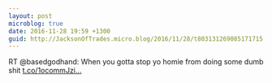 ```yaml
---
layout: post
microblog: true
date: 2016-11-28 19:59 +1300
guid: http://JacksonOfTrades.micro.blog/2016/11/28/t803131269085171715.html
---
```

RT @basedgodhand: When you gotta stop yo homie from doing some dumb shit [t.co/1ocommJzi...](https://t.co/1ocommJziQ)
